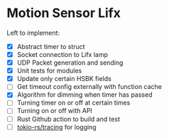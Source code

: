 # Motion Sensor Lifx

Left to implement:

- [x] Abstract timer to struct
- [x] Socket connection to Lifx lamp
- [x] UDP Packet generation and sending
- [x] Unit tests for modules
- [x] Update only certain HSBK fields
- [ ] Get timeout config externally with function cache
- [x] Algorithm for dimming when timer has passed
- [ ] Turning timer on or off at certain times
- [ ] Turning on or off with API
- [ ] Rust Github action to build and test
- [ ] [tokio-rs/tracing](https://github.com/tokio-rs/tracing/blob/master/examples/examples/appender-multifile.rs) for logging
